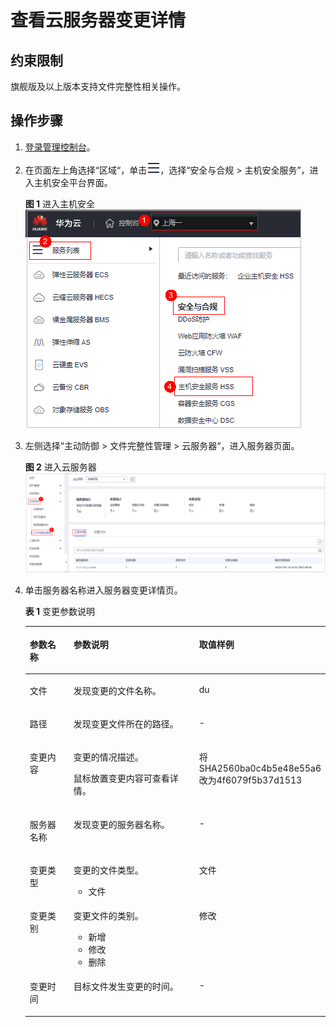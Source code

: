 # 查看云服务器变更详情<a name="hss_01_0361"></a>

## 约束限制<a name="section268216245291"></a>

旗舰版及以上版本支持文件完整性相关操作。

## 操作步骤<a name="section18834104771710"></a>

1.  [登录管理控制台](https://console.huaweicloud.com/?locale=zh-cn)。
2.  在页面左上角选择“区域“，单击![](figures/zh-cn_image_0000001517317834.png)，选择“安全与合规 \> 主机安全服务”，进入主机安全平台界面。

    **图 1**  进入主机安全<a name="hss_01_0234_fig1855613765114"></a>  
    ![](figures/进入主机安全.png "进入主机安全")

3.  左侧选择“主动防御  \>  文件完整性管理  \>  云服务器“，进入服务器页面。

    **图 2**  进入云服务器<a name="fig9375204116197"></a>  
    ![](figures/进入云服务器-10.png "进入云服务器-10")

4.  单击服务器名称进入服务器变更详情页。

    **表 1**  变更参数说明

    <a name="table979905102414"></a>
    <table><thead align="left"><tr id="row17800185182410"><th class="cellrowborder" valign="top" width="16.811681168116813%" id="mcps1.2.4.1.1"><p id="p78002512248"><a name="p78002512248"></a><a name="p78002512248"></a>参数名称</p>
    </th>
    <th class="cellrowborder" valign="top" width="49.85498549854985%" id="mcps1.2.4.1.2"><p id="p128004572417"><a name="p128004572417"></a><a name="p128004572417"></a>参数说明</p>
    </th>
    <th class="cellrowborder" valign="top" width="33.33333333333333%" id="mcps1.2.4.1.3"><p id="p108007552419"><a name="p108007552419"></a><a name="p108007552419"></a>取值样例</p>
    </th>
    </tr>
    </thead>
    <tbody><tr id="row1980020517240"><td class="cellrowborder" valign="top" width="16.811681168116813%" headers="mcps1.2.4.1.1 "><p id="p188001513246"><a name="p188001513246"></a><a name="p188001513246"></a>文件</p>
    </td>
    <td class="cellrowborder" valign="top" width="49.85498549854985%" headers="mcps1.2.4.1.2 "><p id="p68973032613"><a name="p68973032613"></a><a name="p68973032613"></a>发现变更的文件名称。</p>
    </td>
    <td class="cellrowborder" valign="top" width="33.33333333333333%" headers="mcps1.2.4.1.3 "><p id="p18008519241"><a name="p18008519241"></a><a name="p18008519241"></a>du</p>
    </td>
    </tr>
    <tr id="row780018592411"><td class="cellrowborder" valign="top" width="16.811681168116813%" headers="mcps1.2.4.1.1 "><p id="p1880018513245"><a name="p1880018513245"></a><a name="p1880018513245"></a>路径</p>
    </td>
    <td class="cellrowborder" valign="top" width="49.85498549854985%" headers="mcps1.2.4.1.2 "><p id="p480020516244"><a name="p480020516244"></a><a name="p480020516244"></a>发现变更文件所在的路径。</p>
    </td>
    <td class="cellrowborder" valign="top" width="33.33333333333333%" headers="mcps1.2.4.1.3 "><p id="p13800195182416"><a name="p13800195182416"></a><a name="p13800195182416"></a>-</p>
    </td>
    </tr>
    <tr id="row128001518243"><td class="cellrowborder" valign="top" width="16.811681168116813%" headers="mcps1.2.4.1.1 "><p id="p2800558244"><a name="p2800558244"></a><a name="p2800558244"></a>变更内容</p>
    </td>
    <td class="cellrowborder" valign="top" width="49.85498549854985%" headers="mcps1.2.4.1.2 "><p id="p880019517243"><a name="p880019517243"></a><a name="p880019517243"></a>变更的情况描述。</p>
    <p id="p8785143018273"><a name="p8785143018273"></a><a name="p8785143018273"></a>鼠标放置变更内容可查看详情。</p>
    </td>
    <td class="cellrowborder" valign="top" width="33.33333333333333%" headers="mcps1.2.4.1.3 "><p id="p084519144314"><a name="p084519144314"></a><a name="p084519144314"></a>将SHA2560ba0c4b5e48e55a6改为4f6079f5b37d1513</p>
    </td>
    </tr>
    <tr id="row27981910142015"><td class="cellrowborder" valign="top" width="16.811681168116813%" headers="mcps1.2.4.1.1 "><p id="p20798810172019"><a name="p20798810172019"></a><a name="p20798810172019"></a>服务器名称</p>
    </td>
    <td class="cellrowborder" valign="top" width="49.85498549854985%" headers="mcps1.2.4.1.2 "><p id="p27991510202012"><a name="p27991510202012"></a><a name="p27991510202012"></a>发现变更的服务器名称。</p>
    </td>
    <td class="cellrowborder" valign="top" width="33.33333333333333%" headers="mcps1.2.4.1.3 "><p id="p1579971017200"><a name="p1579971017200"></a><a name="p1579971017200"></a>-</p>
    </td>
    </tr>
    <tr id="row28007516245"><td class="cellrowborder" valign="top" width="16.811681168116813%" headers="mcps1.2.4.1.1 "><p id="p158003542417"><a name="p158003542417"></a><a name="p158003542417"></a>变更类型</p>
    </td>
    <td class="cellrowborder" valign="top" width="49.85498549854985%" headers="mcps1.2.4.1.2 "><p id="p680015582413"><a name="p680015582413"></a><a name="p680015582413"></a>变更的文件类型。</p>
    <a name="ul1930717579576"></a><a name="ul1930717579576"></a><ul id="ul1930717579576"><li>文件</li></ul>
    </td>
    <td class="cellrowborder" valign="top" width="33.33333333333333%" headers="mcps1.2.4.1.3 "><p id="p158004512414"><a name="p158004512414"></a><a name="p158004512414"></a>文件</p>
    </td>
    </tr>
    <tr id="row3800105172417"><td class="cellrowborder" valign="top" width="16.811681168116813%" headers="mcps1.2.4.1.1 "><p id="p280012522416"><a name="p280012522416"></a><a name="p280012522416"></a>变更类别</p>
    </td>
    <td class="cellrowborder" valign="top" width="49.85498549854985%" headers="mcps1.2.4.1.2 "><p id="p8801258249"><a name="p8801258249"></a><a name="p8801258249"></a>变更文件的类别。</p>
    <a name="ul59241153298"></a><a name="ul59241153298"></a><ul id="ul59241153298"><li>新增</li><li>修改</li><li>删除</li></ul>
    </td>
    <td class="cellrowborder" valign="top" width="33.33333333333333%" headers="mcps1.2.4.1.3 "><p id="p19801185112410"><a name="p19801185112410"></a><a name="p19801185112410"></a>修改</p>
    </td>
    </tr>
    <tr id="row1780175192414"><td class="cellrowborder" valign="top" width="16.811681168116813%" headers="mcps1.2.4.1.1 "><p id="p780115132414"><a name="p780115132414"></a><a name="p780115132414"></a>变更时间</p>
    </td>
    <td class="cellrowborder" valign="top" width="49.85498549854985%" headers="mcps1.2.4.1.2 "><p id="p28019513243"><a name="p28019513243"></a><a name="p28019513243"></a>目标文件发生变更的时间。</p>
    </td>
    <td class="cellrowborder" valign="top" width="33.33333333333333%" headers="mcps1.2.4.1.3 "><p id="p138019572420"><a name="p138019572420"></a><a name="p138019572420"></a>-</p>
    </td>
    </tr>
    </tbody>
    </table>

